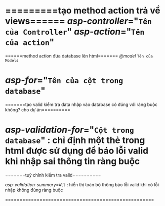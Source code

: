=========tạo method action trả về views======
_asp-controller_="`Tên của Controller`" _asp-action_="`Tên của action`"
====================
======method action đưa database lên html=======
_@model_ `Tên của Models`

_asp-for_="`Tên của cột trong database`"
=======================================================
=======tạo valid kiểm tra data nhập vào database có đúng với ràng buộc không? cho dự án==========
<span asp-validation-for="Cột trong database" class="text-danger"></span>

_asp-validation-for_="`Cột trong database`" : chỉ định một thẻ trong html được sử dụng để báo lỗi valid khi nhập sai thông tin ràng buộc
=========================================================
=======tuỳ chỉnh kiểm tra valid==========
<div asp-validation-summary=All></div>

_asp-validation-summary_=`All` : hiển thị toàn bộ thông báo lỗi valid khi có lỗi nhập không đúng ràng buộc

====================================================

